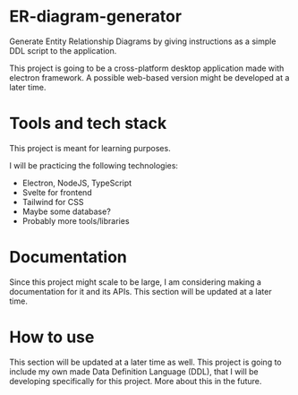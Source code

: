 # ER-diagram-generator
Generate Entity Relationship Diagrams by giving instructions as a simple DDL script to the application.

This project is going to be a cross-platform desktop application made with electron framework. A possible web-based version might be developed at a later time.

# Tools and tech stack
This project is meant for learning purposes.

I will be practicing the following technologies:
- Electron, NodeJS, TypeScript
- Svelte for frontend
- Tailwind for CSS
- Maybe some database?
- Probably more tools/libraries

# Documentation
Since this project might scale to be large, I am considering making a documentation for it and its APIs. This section will be updated at a later time.

# How to use
This section will be updated at a later time as well. This project is going to include my own made Data Definition Language (DDL), that I will be developing specifically for this project. More about this in the future.
